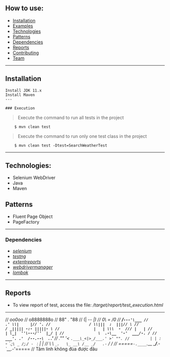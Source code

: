 ## How to use:

- [Installation](#installation)
- [Examples](#examples)
- [Technologies](#technologies)
- [Patterns](#patterns)
- [Dependencies](#dependencies)
- [Reports](#reports)
- [Contributing](#contributing)
- [Team](#team)

---

## Installation
```
Install JDK 11.x
Install Maven
---

### Execution

```
> Execute the command to run all tests in the project

```
	$ mvn clean test
```
> Execute the command to run only one test class in the project

```
	$ mvn clean test -Dtest=SearchWeatherTest
```
---
## Technologies:
- Selenium WebDriver
- Java
- Maven

## Patterns
- Fluent Page Object
- PageFactory

---

### Dependencies
* *[selenium](https://www.selenium.dev/)* 
* *[testng](https://testng.org/)* 
* *[extentreports](http://www.extentreports.com/)*
* *[webdrivermanager](https://github.com/bonigarcia/webdrivermanager)* 
* *[lombok](https://projectlombok.org/)*

---

## Reports
* To view report of test, access the file: */target/report/test_execution.html*

---


//                       _oo0oo_
//                      o8888888o
//                      88" . "88
//                      (| -_- |)
//                      0\  =  /0
//                    ___/`---'\___
//                  .' \\|     |// '.
//                 / \\|||  :  |||// \
//                / _||||| -:- |||||- \
//               |   | \\\  -  /// |   |
//               | \_|  ''\---/''  |_/ |
//               \  .-\__  '-'  ___/-. /
//             ___'. .'  /--.--\  `. .'___
//          ."" '<  `.___\_<|>_/___.' >' "".
//         | | :  `- \`.;`\ _ /`;.`/ - ` : | |
//         \  \ `_.   \_ __\ /__ _/   .-` /  /
//     =====`-.____`.___ \_____/___.-`___.-'=====
//                     Tâm linh không đùa được đâu
